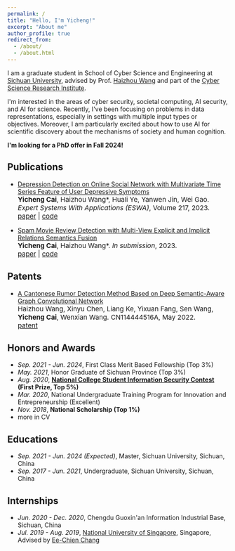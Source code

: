 ```yaml
---
permalink: /
title: "Hello, I'm Yicheng!"
excerpt: "About me"
author_profile: true
redirect_from: 
  - /about/
  - /about.html
---
```


I am a graduate student in School of Cyber Science and Engineering at [Sichuan University](https://en.scu.edu.cn/), advised by Prof. [Haizhou Wang](http://www.cyber-wang.cn/) and part of the [Cyber Science Research Institute](https://csri.scu.edu.cn/index.htm).

I'm interested in the areas of cyber security, societal computing, AI security, and AI for science. Recently, I've been focusing on problems in data representations, especially in settings with multiple input types or objectives. Moreover, I am particularly excited about how to use AI for scientific discovery about the mechanisms of society and human cognition.

**I'm looking for a PhD offer in Fall 2024!**

Publications
------
- [Depression Detection on Online Social Network with Multivariate Time Series Feature of User Depressive Symptoms](https://www.sciencedirect.com/science/article/pii/S0957417423000398)<br>
  <span style="font-size:4mm;">**Yicheng Cai**, Haizhou Wang\*, Huali Ye, Yanwen Jin, Wei Gao. *Expert Systems With Applications (ESWA)*, Volume 217, 2023. </span><br>
  <span style="font-size:4mm;">[paper](https://www.sciencedirect.com/science/article/pii/S0957417423000398) | [code](https://github.com/ethan-nicholas-tsai/DepressionDetection)

- [Spam Movie Review Detection with Multi-View Explicit and Implicit Relations Semantics Fusion](#)<br>
  <span style="font-size:4mm;">**Yicheng Cai**, Haizhou Wang\*. *In submission*, 2023. </span><br>
  <span style="font-size:4mm;">[paper](#) | [code](https://gitee.com/cendeavor/spam-movie-review-detection)

Patents
------
- [A Cantonese Rumor Detection Method Based on Deep Semantic-Aware Graph Convolutional Network](#)<br>
  <span style="font-size:4mm;">Haizhou Wang, Xinyu Chen, Liang Ke, Yixuan Fang, Sen Wang, **Yicheng Cai**, Wenxian Wang. CN114444516A, May 2022. </span><br>
  <span style="font-size:4mm;">[patent](#)

Honors and Awards
------
- *Sep. 2021 - Jun. 2024*, First Class Merit Based Fellowship (Top 3%)
- *May. 2021*, Honor Graduate of Sichuan Province (Top 3%)
- *Aug. 2020*, **[National College Student Information Security Contest](http://117.78.33.202/) (First Prize, Top 5%)**
- *Mar. 2020*, National Undergraduate Training Program for Innovation and Entrepreneurship (Excellent)
- *Nov. 2018*, **National Scholarship (Top 1%)**
- more in CV

Educations
------
- *Sep. 2021 - Jun. 2024 (Expected)*, Master, Sichuan University, Sichuan, China
- *Sep. 2017 - Jun. 2021*, Undergraduate, Sichuan University, Sichuan, China

Internships
------
- *Jun. 2020 - Dec. 2020*, Chengdu Guoxin'an Information Industrial Base, Sichuan, China
- *Jul. 2019 - Aug. 2019*, [National University of Singapore](https://nus.edu.sg/), Singapore, Advised by [Ee-Chien Chang](https://scholar.google.com/citations?user=qZavFBcAAAAJ&hl=en)

<!-- Getting started
====== -->

<!-- Site-wide configuration
------ -->


<!-- **Markdown generator** -->

<!-- ![Editing a markdown file for a talk](/images/editing-talk.png) -->

